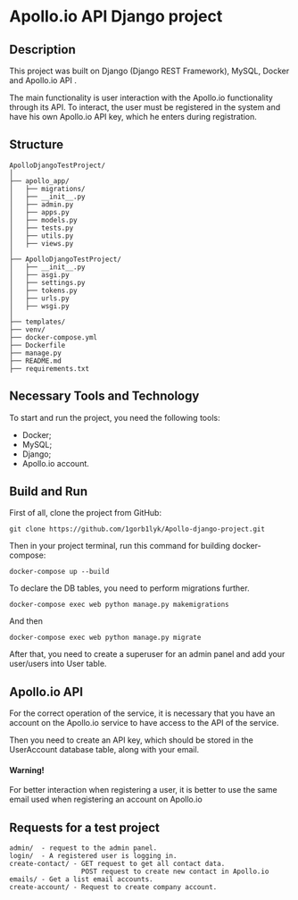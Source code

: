 # Apollo.io API Django project
## Description
This project was built on Django (Django REST Framework), MySQL, Docker and Apollo.io API .

The main functionality is user interaction with the Apollo.io functionality through its API. To interact, the user must be registered in the system and have his own Apollo.io API key, which he enters during registration.

## Structure
```
ApolloDjangoTestProject/
│
├── apollo_app/                        
│   ├── migrations/                    
│   ├── __init__.py                    
│   ├── admin.py                       
│   ├── apps.py                        
│   ├── models.py                      
│   ├── tests.py                       
│   ├── utils.py                       
│   ├── views.py                       
│
├── ApolloDjangoTestProject/           
│   ├── __init__.py                    
│   ├── asgi.py                        
│   ├── settings.py                    
│   ├── tokens.py                      
│   ├── urls.py                        
│   ├── wsgi.py                        
│
├── templates/                         
├── venv/                              
├── docker-compose.yml                 
├── Dockerfile                         
├── manage.py                          
├── README.md                          
├── requirements.txt
```

## Necessary Tools and Technology
To start and run the project, you need the following tools:
- Docker;
- MySQL;
- Django;
- Apollo.io account.

## Build and Run
First of all, clone the project from GitHub:
```
git clone https://github.com/1gorb1lyk/Apollo-django-project.git
```
Then in your project terminal, run this command for building docker-compose:
```
docker-compose up --build
```
To declare the DB tables, you need to perform migrations further.
```
docker-compose exec web python manage.py makemigrations
```
And then
```
docker-compose exec web python manage.py migrate
```
After that, you need to create a superuser for an admin panel and add your user/users into User table.

## Apollo.io API
For the correct operation of the service, it is necessary that you have an account on the Apollo.io service to have access to the API of the service.

Then you need to create an API key, which should be stored in the UserAccount database table, along with your email.

#### Warning!
For better interaction when registering a user, it is better to use the same email used when registering an account on Apollo.io

## Requests for a test project
```
admin/  - request to the admin panel.
login/  - A registered user is logging in.
create-contact/ - GET request to get all contact data.
                  POST request to create new contact in Apollo.io
emails/ - Get a list email accounts.
create-account/ - Request to create company account.
```